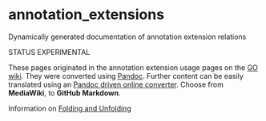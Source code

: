 # annotation_extensions
Dynamically generated documentation of annotation extension relations

STATUS EXPERIMENTAL

These pages originated in the annotation extension usage pages on the [GO wiki](http://wiki.geneontology.org/index.php/Annotation_usage_examples_for_each_annotation_extension_relation). They were converted using [Pandoc](http://johnmacfarlane.net/pandoc). Further content can be easily translated using an [Pandoc driven online converter](http://johnmacfarlane.net/pandoc/try/).  Choose from __MediaWiki__, to __GitHub Markdown__.


Information on [Folding and Unfolding](http://wiki.geneontology.org/index.php/Folding_and_Unfolding)


 
